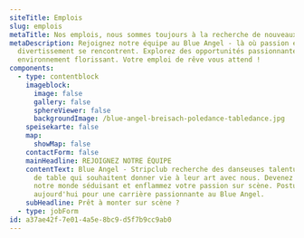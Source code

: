 ```yaml
---
siteTitle: Emplois
slug: emplois
metaTitle: Nos emplois, nous sommes toujours à la recherche de nouveaux collaborateurs.
metaDescription: Rejoignez notre équipe au Blue Angel - là où passion et
  divertissement se rencontrent. Explorez des opportunités passionnantes dans un
  environnement florissant. Votre emploi de rêve vous attend !
components:
  - type: contentblock
    imageblock:
      image: false
      gallery: false
      sphereViewer: false
      backgroundImage: /blue-angel-breisach-poledance-tabledance.jpg
    speisekarte: false
    map:
      showMap: false
    contactForm: false
    mainHeadline: REJOIGNEZ NOTRE ÉQUIPE
    contentText: Blue Angel - Stripclub recherche des danseuses talentueuses & dames
      de table qui souhaitent donner vie à leur art avec nous. Devenez partie de
      notre monde séduisant et enflammez votre passion sur scène. Postulez dès
      aujourd'hui pour une carrière passionnante au Blue Angel.
    subHeadline: Prêt à monter sur scène ?
  - type: jobForm
id: a37ae42f-7e01-4a5e-8bc9-d5f7b9cc9ab0
---
```

